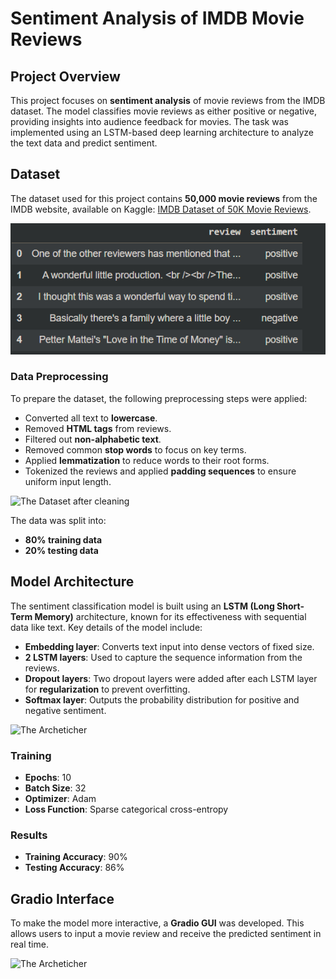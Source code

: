 # Sentiment Analysis of IMDB Movie Reviews

## Project Overview
This project focuses on **sentiment analysis** of movie reviews from the IMDB dataset. The model classifies movie reviews as either positive or negative, providing insights into audience feedback for movies. The task was implemented using an LSTM-based deep learning architecture to analyze the text data and predict sentiment.

## Dataset
The dataset used for this project contains **50,000 movie reviews** from the IMDB website, available on Kaggle: [IMDB Dataset of 50K Movie Reviews](https://www.kaggle.com/datasets/lakshmi25npathi/imdb-dataset-of-50k-movie-reviews).

![The Dataset](https://github.com/EngAhmed19/Sentiment_Analysis/blob/main/sentiment%20analysis/Images/Dataset.png)


### Data Preprocessing
To prepare the dataset, the following preprocessing steps were applied:
- Converted all text to **lowercase**.
- Removed **HTML tags** from reviews.
- Filtered out **non-alphabetic text**.
- Removed common **stop words** to focus on key terms.
- Applied **lemmatization** to reduce words to their root forms.
- Tokenized the reviews and applied **padding sequences** to ensure uniform input length.

![The Dataset after cleaning](https://github.com/EngAhmed19/Sentiment_Analysis/blob/main/sentiment%20analysis/Images/Dataset-after-cleaning.png)

The data was split into:
- **80% training data**
- **20% testing data**

## Model Architecture
The sentiment classification model is built using an **LSTM (Long Short-Term Memory)** architecture, known for its effectiveness with sequential data like text. Key details of the model include:
- **Embedding layer**: Converts text input into dense vectors of fixed size.
- **2 LSTM layers**: Used to capture the sequence information from the reviews.
- **Dropout layers**: Two dropout layers were added after each LSTM layer for **regularization** to prevent overfitting.
- **Softmax layer**: Outputs the probability distribution for positive and negative sentiment.

![The Archeticher](https://github.com/EngAhmed19/Sentiment_Analysis/blob/main/sentiment%20analysis/Images/The-model-Archecher.png)

### Training
- **Epochs**: 10
- **Batch Size**: 32
- **Optimizer**: Adam
- **Loss Function**: Sparse categorical cross-entropy

### Results
- **Training Accuracy**: 90%
- **Testing Accuracy**: 86%

## Gradio Interface
To make the model more interactive, a **Gradio GUI** was developed. This allows users to input a movie review and receive the predicted sentiment in real time.

![The Archeticher](https://github.com/EngAhmed19/Sentiment_Analysis/blob/main/sentiment%20analysis/Images/Gradio_Interface.png)
